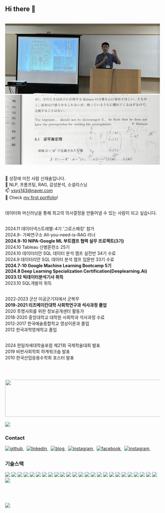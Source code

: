 <!--타이틀 부분-->
<div align="left">


## Hi there 👋

<br>
 <img src="https://github.com/ysys143/ysys143/blob/main/sympo2.png?raw=true" width=700 /> <br>
 <img src="https://github.com/ysys143/ysys143/blob/main/my_motto.png?raw=true" width=700 />
<br><br/>

🌱 성장에 미친 사람 신재솔입니다.<br/>
📖 NLP, 프롬프팅, RAG, 감성분석, 소셜리스닝<br/>
📫 ysys143@naver.com<br/>
💼 Check <a href="https://drive.google.com/file/d/1UDpnOrvN0_wrrphU8UkVyhQ1wSaRiiTs/view?usp=sharing"> my first portfolio</a>!<br/><br/>

데이터와 머신러닝을 통해 최고의 의사결정을 만들어낼 수 있는 사람이 되고 싶습니다.<br/><br/>

2024.11 데이터넥스트레벨-4기 '그로스해킹' 참가 <br/>
2024.9- 가짜연구소 All-you-need-is-RAG 러너<br/>
<b>2024.9-10 NIPA-Google ML 부트캠프 협력 실무 프로젝트(3기)</b><br/>
2024.10 Tableau 신병훈련소 25기<br/>
2024.10 데이터리안 SQL 데이터 분석 캠프 실전반 34기 수료<br/>
2024.9 데이터리안 SQL 데이터 분석 캠프 입문반 33기 수료<br/>
<b>2024.7-10 Google Machine Learning Bootcamp 5기</b><br/>
<b>2024.8 Deep Learning Specialization Certification(Deeplearning.Ai)</b><br/>
<b>2023.12 빅데이터분석기사 취득</b><br/>
2023.10 SQL개발자 취득<br/><br/>

2022-2023 군산 미공군기지에서 군복무<br/>
<b>2019-2021 리츠메이칸대학 사회학연구과 석사과정 졸업</b><br/>
2020 투명사회를 위한 정보공개센터 활동가<br/>
2018-2020 중앙대학교 대학원 사회학과 석사과정 수료<br/>
2012-2017 한국예술종합학교 영상이론과 졸업<br/>
2012 한국과학영재학교 졸업<br/><br/>

2024 한일차세대학술포럼 제21회 국제학술대회 발표<br/>
2019 비판사회학회 하계워크숍 발표<br/>
2010 한국산업응용수학회 포스터 발표<br/>

<br/><br/>

<a href="https://github.com/devxb/gitanimals">
  <img src="https://render.gitanimals.org/lines/ysys143?pet-id=1" width="1200" height="120"/>
</a>

<a href="https://hits.seeyoufarm.com"><img src="https://hits.seeyoufarm.com/api/count/incr/badge.svg?url=https%3A%2F%2Fgithub.com%2Fysys143%2F&count_bg=%2379C83D&title_bg=%23555555&icon=&icon_color=%23E7E7E7&title=hits&edge_flat=false"/></a>
<br/>

### Contact

<a href="https://github.com/ysys143" target="_blank">
<img src=https://img.shields.io/badge/github-%2324292e.svg?&style=for-the-badge&logo=github&logoColor=white alt=github style="margin-bottom: 5px;" />
</a>&nbsp;
<a href="https://www.linkedin.com/in/jaesol-shin-4368a2238/" target="_blank">
<img src=https://img.shields.io/badge/linkedin-%231E77B5.svg?&style=for-the-badge&logo=linkedin&logoColor=white alt=linkedin style="margin-bottom: 5px;" />
</a>&nbsp;
<a href="https://socml.tistory.com/" target="_blank">
<img src=https://img.shields.io/badge/rss-F88900?style=for-the-badge&logo=rss&logoColor=white alt=blog style="margin-bottom: 5px;" />
</a>&nbsp;
<a href="https://www.kaggle.com/jaesolshin" target="_blank">
<img src=https://img.shields.io/badge/Kaggle-035a7d?style=for-the-badge&logo=kaggle&logoColor=white alt=instagram style="margin-bottom: 5px;" />
</a>&nbsp;
<a href="https://www.facebook.com/sol1917" target="_blank">
<img src=https://img.shields.io/badge/facebook-%232E87FB.svg?&style=for-the-badge&logo=facebook&logoColor=white alt=facebook style="margin-bottom: 5px;" />
</a>&nbsp;
<a href="https://www.instagram.com/roomnumber103" target="_blank">
<img src=https://img.shields.io/badge/instagram-%23000000.svg?&style=for-the-badge&logo=instagram&logoColor=white&color=dd2a7b alt=instagram style="margin-bottom: 5px;" />
</a>&nbsp;

### 기술스택

<img src="https://img.shields.io/badge/Python-3776AB?style=for-the-badge&logo=Python&logoColor=white">
<img src="https://img.shields.io/badge/Matplotlib-%23ffffff.svg?style=for-the-badge&logo=Matplotlib&logoColor=black">
<img src="https://img.shields.io/badge/numpy-%23013243.svg?style=for-the-badge&logo=numpy&logoColor=white">
<img src="https://img.shields.io/badge/pandas-%23150458.svg?style=for-the-badge&logo=pandas&logoColor=white">
<img src="https://img.shields.io/badge/scikit--learn-%23F7931E.svg?style=for-the-badge&logo=scikit-learn&logoColor=white">
<img src="https://img.shields.io/badge/PyTorch-%23EE4C2C.svg?style=for-the-badge&logo=PyTorch&logoColor=white">
<img src="https://img.shields.io/badge/Keras-D00000?style=for-the-badge&logo=Keras&logoColor=white">
<img src="https://img.shields.io/badge/Selenium-43B02A?style=for-the-badge&logo=Selenium&logoColor=white">
<img src="https://img.shields.io/badge/MySQL-4479A1?style=for-the-badge&logo=MySQL&logoColor=white">
<img src="https://img.shields.io/badge/r-%23276DC3.svg?style=for-the-badge&logo=r&logoColor=white">

<img src="https://img.shields.io/badge/chatGPT-74aa9c?style=for-the-badge&logo=openai&logoColor=white">
<img src="https://img.shields.io/badge/Flask-000000?style=for-the-badge&logo=Flask&logoColor=white">

<img src="https://img.shields.io/badge/Visual%20Studio%20Code-0078d7.svg?style=for-the-badge&logo=visual-studio-code&logoColor=white">
<img src="https://img.shields.io/badge/Google Colab-F9AB00?style=for-the-badge&logo=Google Colab&logoColor=white">
<img src="https://img.shields.io/badge/RStudio-4285F4?style=for-the-badge&logo=rstudio&logoColor=white">
<img src="https://img.shields.io/badge/Anaconda-%2344A833.svg?style=for-the-badge&logo=anaconda&logoColor=white">

<img src="https://img.shields.io/badge/git-%23F05033.svg?style=for-the-badge&logo=git&logoColor=white">
<img src="https://img.shields.io/badge/github-%23121011.svg?style=for-the-badge&logo=github&logoColor=white">

<img src="https://img.shields.io/badge/Discord-%235865F2.svg?style=for-the-badge&logo=discord&logoColor=white">
<img src="https://img.shields.io/badge/Notion-%23000000.svg?style=for-the-badge&logo=notion&logoColor=white">
<img src="https://img.shields.io/badge/Slack-4A154B?style=for-the-badge&logo=slack&logoColor=white">
<img src="https://img.shields.io/badge/Telegram-2CA5E0?style=for-the-badge&logo=telegram&logoColor=white">
<img src="https://img.shields.io/badge/Google%20Drive-4285F4?style=for-the-badge&logo=googledrive&logoColor=white">

<img src="https://img.shields.io/badge/figma-%23F24E1E.svg?style=for-the-badge&logo=figma&logoColor=white">
<img src="https://img.shields.io/badge/Canva-%2300C4CC.svg?style=for-the-badge&logo=Canva&logoColor=white">
<img src="https://img.shields.io/badge/Adobe%20InDesign-49021F?style=for-the-badge&logo=adobeindesign&logoColor=white">

<br/><br/>

<img height="180em" src="https://github-readme-stats-git-masterrstaa-rickstaa.vercel.app/api/top-langs/?username=ysys143&layout=compact" />                       
<!--
![Top Langs](https://github-readme-stats.vercel.app/api/top-langs/?username=ysys143&layout=compact)
-->  
</p>
